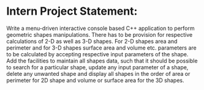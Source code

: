 # Intern Project Statement:
Write a menu-driven interactive console based C++ application to perform geometric shapes
manipulations. There has to be provision for respective calculations of 2-D as well as 3-D shapes. For
2-D shapes area and perimeter and for 3-D shapes surface area and volume etc. parameters are to be
calculated by accepting respective input parameters of the shape.
Add the facilities to maintain all shapes data, such that it should be possible to search for a particular
shape, update any input parameter of a shape, delete any unwanted shape and display all shapes in
the order of area or perimeter for 2D shape and volume or surface area for the 3D shapes.
